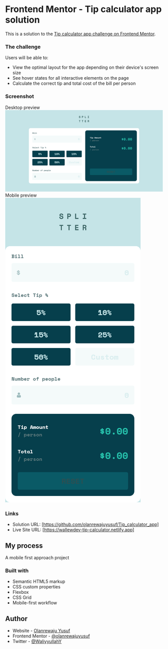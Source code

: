 # Frontend Mentor - Tip calculator app solution

This is a solution to the [Tip calculator app challenge on Frontend Mentor](https://www.frontendmentor.io/challenges/tip-calculator-app-ugJNGbJUX).

### The challenge

Users will be able to:

- View the optimal layout for the app depending on their device's screen size
- See hover states for all interactive elements on the page
- Calculate the correct tip and total cost of the bill per person

### Screenshot

Desktop preview
![](./1-Tip-calc-app.png)
Mobile preview
![](./2-Tip-calc-app.png)

### Links

- Solution URL: [https://github.com/olanrewajuyusuf/Tip_calculator_app]
- Live Site URL: [https://wallewdev-tip-calculator.netlify.app]

## My process

A mobile first approach project

### Built with

- Semantic HTML5 markup
- CSS custom properties
- Flexbox
- CSS Grid
- Mobile-first workflow

## Author

- Website - [Olanrewaju Yusuf](https://wallewdev-portfolio.netlify.app)
- Frontend Mentor - [@olanrewajuyusuf](https://www.frontendmentor.io/profile/olanrewajuyusuf)
- Twitter - [@WaliyyullahY](https://www.twitter.com/WaliyyullahY)
